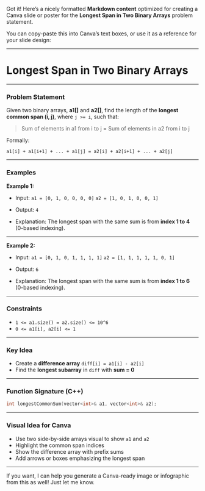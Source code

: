 Got it! Here’s a nicely formatted **Markdown content** optimized for creating a Canva slide or poster for the **Longest Span in Two Binary Arrays** problem statement.

You can copy-paste this into Canva’s text boxes, or use it as a reference for your slide design:

---

# Longest Span in Two Binary Arrays

---

### Problem Statement

Given two binary arrays, **a1\[]** and **a2\[]**, find the length of the **longest common span (i, j)**, where `j >= i`, such that:

> Sum of elements in a1 from i to j = Sum of elements in a2 from i to j

Formally:

```
a1[i] + a1[i+1] + ... + a1[j] = a2[i] + a2[i+1] + ... + a2[j]
```

---

### Examples

**Example 1:**

* Input:
  `a1 = [0, 1, 0, 0, 0, 0]`
  `a2 = [1, 0, 1, 0, 0, 1]`

* Output: `4`

* Explanation:
  The longest span with the same sum is from **index 1 to 4** (0-based indexing).

---

**Example 2:**

* Input:
  `a1 = [0, 1, 0, 1, 1, 1, 1]`
  `a2 = [1, 1, 1, 1, 1, 0, 1]`

* Output: `6`

* Explanation:
  The longest span with the same sum is from **index 1 to 6** (0-based indexing).

---

### Constraints

* `1 <= a1.size() = a2.size() <= 10^6`
* `0 <= a1[i], a2[i] <= 1`

---

### Key Idea

* Create a **difference array** `diff[i] = a1[i] - a2[i]`
* Find the **longest subarray** in `diff` with **sum = 0**

---

### Function Signature (C++)

```cpp
int longestCommonSum(vector<int>& a1, vector<int>& a2);
```

---

### Visual Idea for Canva

* Use two side-by-side arrays visual to show `a1` and `a2`
* Highlight the common span indices
* Show the difference array with prefix sums
* Add arrows or boxes emphasizing the longest span

---

If you want, I can help you generate a Canva-ready image or infographic from this as well! Just let me know.
